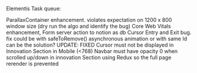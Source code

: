 Elementis Task queue:

ParallaxContainer enhancement. violates expectation on 1200 x 800 window size (dry run the algo and identify the bug)
Core Web Vitals enhancement,
Form server action to notion as db
Cursor Entry and Exit bug. fix could be with safeToRemove() asynchronous animation or with same Id can be the solution? UPDATE: FIXED
Cursor must not be displayed in Innovation Section in Mobile (<768)
Navbar must have opacity 0 when scrolled up/down in innovation Section using Redux so the full page rerender is prevented
